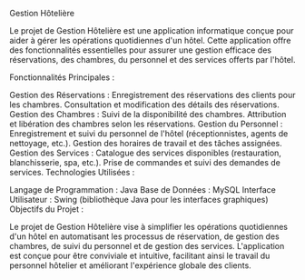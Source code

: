 Gestion Hôtelière

Le projet de Gestion Hôtelière est une application informatique conçue pour aider à gérer les opérations quotidiennes d'un hôtel. Cette application offre des fonctionnalités essentielles pour assurer une gestion efficace des réservations, des chambres, du personnel et des services offerts par l'hôtel.

Fonctionnalités Principales :

Gestion des Réservations :
Enregistrement des réservations des clients pour les chambres.
Consultation et modification des détails des réservations.
Gestion des Chambres :
Suivi de la disponibilité des chambres.
Attribution et libération des chambres selon les réservations.
Gestion du Personnel :
Enregistrement et suivi du personnel de l'hôtel (réceptionnistes, agents de nettoyage, etc.).
Gestion des horaires de travail et des tâches assignées.
Gestion des Services :
Catalogue des services disponibles (restauration, blanchisserie, spa, etc.).
Prise de commandes et suivi des demandes de services.
Technologies Utilisées :

Langage de Programmation : Java
Base de Données : MySQL
Interface Utilisateur : Swing (bibliothèque Java pour les interfaces graphiques)
Objectifs du Projet :

Le projet de Gestion Hôtelière vise à simplifier les opérations quotidiennes d'un hôtel en automatisant les processus de réservation, de gestion des chambres, de suivi du personnel et de gestion des services. L'application est conçue pour être conviviale et intuitive, facilitant ainsi le travail du personnel hôtelier et améliorant l'expérience globale des clients.

